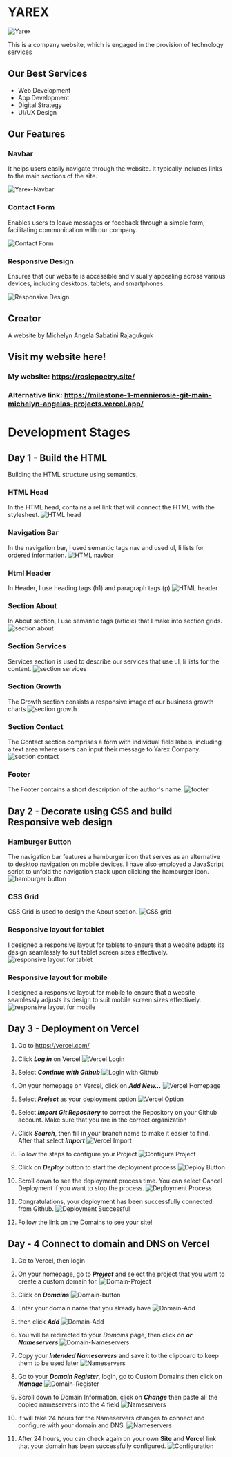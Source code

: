 # YAREX

![Yarex ](img/YAREX.png)

This is a company website, which is engaged in the provision of technology services

## Our Best Services

- Web Development
- App Development
- Digital Strategy
- UI/UX Design

## Our Features

### Navbar

It helps users easily navigate through the website. It typically includes links to the main sections of the site.

![Yarex-Navbar](img/yarex-navbar.png)

### Contact Form

Enables users to leave messages or feedback through a simple form, facilitating communication with our company.

![Contact Form](img/contact-us.png)

### Responsive Design

Ensures that our website is accessible and visually appealing across various devices, including desktops, tablets, and smartphones.

![Responsive Design](img/yarex-mobile.png)

## Creator

A website by Michelyn Angela Sabatini Rajagukguk

## Visit my website here!

### My website: https://rosiepoetry.site/

### Alternative link: https://milestone-1-mennierosie-git-main-michelyn-angelas-projects.vercel.app/

# Development Stages

## Day 1 - Build the HTML

Building the HTML structure using semantics.

### HTML Head

In the HTML head, contains a rel link that will connect the HTML with the stylesheet.
![HTML head](img/head.png)

### Navigation Bar

In the navigation bar, I used semantic tags nav and used ul, li lists for ordered information.
![HTML navbar](img/navbar.png)

### Html Header

In Header, I use heading tags (h1) and paragraph tags (p)
![HTML header](img/header.png)

### Section About

In About section, I use semantic tags (article) that I make into section grids.
![section about](img/section-about.png)

### Section Services

Services section is used to describe our services that use ul, li lists for the content.
![section services](img/section-services.png)

### Section Growth

The Growth section consists a responsive image of our business growth charts
![section growth](img/section-growth.png)

### Section Contact

The Contact section comprises a form with individual field labels, including a text area where users can input their message to Yarex Company.
![section contact](img/section-contact.png)

### Footer

The Footer contains a short description of the author's name.
![footer](img/footer.png)

## Day 2 - Decorate using CSS and build Responsive web design

### Hamburger Button

The navigation bar features a hamburger icon that serves as an alternative to desktop navigation on mobile devices. I have also employed a JavaScript script to unfold the navigation stack upon clicking the hamburger icon.
![hamburger button](img/hamburger-button.png)

### CSS Grid

CSS Grid is used to design the About section.
![CSS grid](img/grid.png)

### Responsive layout for tablet

I designed a responsive layout for tablets to ensure that a website adapts its design seamlessly to suit tablet screen sizes effectively.
![responsive layout for tablet](img/responsive-tablet.png)

### Responsive layout for mobile

I designed a responsive layout for mobile to ensure that a website seamlessly adjusts its design to suit mobile screen sizes effectively.
![responsive layout for mobile](img/responsive-mobile.png)

## Day 3 - Deployment on Vercel

1. Go to https://vercel.com/

2. Click **_Log in_** on Vercel
   ![Vercel Login](img/Vercel-Login.jpg)

3. Select **_Continue with Github_**
   ![Login with Github](img/Login.jpg)

4. On your homepage on Vercel, click on **_Add New..._**
   ![Vercel Homepage](img/vercel-homepage.jpg)

5. Select **_Project_** as your deployment option
   ![Vercel Option](img/vercel-option.jpg)

6. Select **_Import Git Repository_** to correct the Repository on your Github account. Make sure that you are in the correct organization

7. Click **_Search_**, then fill in your branch name to make it easier to find. After that select **_Import_**
   ![Vercel Import](img/vercel-import.jpg)

8. Follow the steps to configure your Project
   ![Configure Project](img/Configure-Project.png)

9. Click on **_Deploy_** button to start the deployment process
   ![Deploy Button](img/Deploy-button.jpg)

10. Scroll down to see the deployment process time. You can select Cancel Deployment if you want to stop the process.
    ![Deployment Process](img/Deployment-process.png)

11. Congratulations, your deployment has been successfully connected from Github.
    ![Deployment Successful](img/Deployment-Success.png)

12. Follow the link on the Domains to see your site!

## Day - 4 Connect to domain and DNS on Vercel

1. Go to Vercel, then login

2. On your homepage, go to **_Project_** and select the project that you want to create a custom domain for.
   ![Domain-Project](img/domain-project.png)

3. Click on **_Domains_**
   ![Domain-button](img/domains.jpg)

4. Enter your domain name that you already have
   ![Domain-Add](img/domain-name.png)

5. then click **_Add_**
   ![Domain-Add](img/add-domain.jpg)

6. You will be redirected to your _Domains_ page, then click on **_or Nameservers_**
   ![Domain-Nameservers](img/domain-nameservers.jpg)

7. Copy your **_Intended Nameservers_** and save it to the clipboard to keep them to be used later
   ![Nameservers](img/nameservers.jpg)

8. Go to your **_Domain Register_**, login, go to Custom Domains then click on **_Manage_**
   ![Domain-Register](img/domain-register.jpg)

9. Scroll down to Domain Information, click on **_Change_** then paste all the copied nameservers into the 4 field
   ![Nameservers](img/change-nameservers.jpg)

10. It will take 24 hours for the Nameservers changes to connect and configure with your domain and DNS.
    ![Nameservers](img/nameservers-changed.png)

11. After 24 hours, you can check again on your own **Site** and **Vercel** link that your domain has been successfully configured.
    ![Configuration](img/configured-successfully.png)
